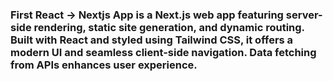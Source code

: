 <h3> First React -> Nextjs App is a Next.js web app featuring server-side rendering, static site generation, and dynamic routing. Built with React and styled using Tailwind CSS, it offers a modern UI and seamless client-side navigation. Data fetching from APIs enhances user experience. <h3>
